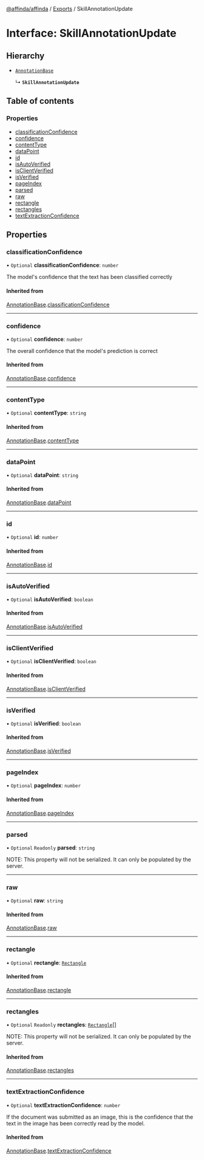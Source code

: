 [@affinda/affinda](../README.md) / [Exports](../modules.md) / SkillAnnotationUpdate

# Interface: SkillAnnotationUpdate

## Hierarchy

- [`AnnotationBase`](AnnotationBase.md)

  ↳ **`SkillAnnotationUpdate`**

## Table of contents

### Properties

- [classificationConfidence](SkillAnnotationUpdate.md#classificationconfidence)
- [confidence](SkillAnnotationUpdate.md#confidence)
- [contentType](SkillAnnotationUpdate.md#contenttype)
- [dataPoint](SkillAnnotationUpdate.md#datapoint)
- [id](SkillAnnotationUpdate.md#id)
- [isAutoVerified](SkillAnnotationUpdate.md#isautoverified)
- [isClientVerified](SkillAnnotationUpdate.md#isclientverified)
- [isVerified](SkillAnnotationUpdate.md#isverified)
- [pageIndex](SkillAnnotationUpdate.md#pageindex)
- [parsed](SkillAnnotationUpdate.md#parsed)
- [raw](SkillAnnotationUpdate.md#raw)
- [rectangle](SkillAnnotationUpdate.md#rectangle)
- [rectangles](SkillAnnotationUpdate.md#rectangles)
- [textExtractionConfidence](SkillAnnotationUpdate.md#textextractionconfidence)

## Properties

### classificationConfidence

• `Optional` **classificationConfidence**: `number`

The model's confidence that the text has been classified correctly

#### Inherited from

[AnnotationBase](AnnotationBase.md).[classificationConfidence](AnnotationBase.md#classificationconfidence)

___

### confidence

• `Optional` **confidence**: `number`

The overall confidence that the model's prediction is correct

#### Inherited from

[AnnotationBase](AnnotationBase.md).[confidence](AnnotationBase.md#confidence)

___

### contentType

• `Optional` **contentType**: `string`

#### Inherited from

[AnnotationBase](AnnotationBase.md).[contentType](AnnotationBase.md#contenttype)

___

### dataPoint

• `Optional` **dataPoint**: `string`

#### Inherited from

[AnnotationBase](AnnotationBase.md).[dataPoint](AnnotationBase.md#datapoint)

___

### id

• `Optional` **id**: `number`

#### Inherited from

[AnnotationBase](AnnotationBase.md).[id](AnnotationBase.md#id)

___

### isAutoVerified

• `Optional` **isAutoVerified**: `boolean`

#### Inherited from

[AnnotationBase](AnnotationBase.md).[isAutoVerified](AnnotationBase.md#isautoverified)

___

### isClientVerified

• `Optional` **isClientVerified**: `boolean`

#### Inherited from

[AnnotationBase](AnnotationBase.md).[isClientVerified](AnnotationBase.md#isclientverified)

___

### isVerified

• `Optional` **isVerified**: `boolean`

#### Inherited from

[AnnotationBase](AnnotationBase.md).[isVerified](AnnotationBase.md#isverified)

___

### pageIndex

• `Optional` **pageIndex**: `number`

#### Inherited from

[AnnotationBase](AnnotationBase.md).[pageIndex](AnnotationBase.md#pageindex)

___

### parsed

• `Optional` `Readonly` **parsed**: `string`

NOTE: This property will not be serialized. It can only be populated by the server.

___

### raw

• `Optional` **raw**: `string`

#### Inherited from

[AnnotationBase](AnnotationBase.md).[raw](AnnotationBase.md#raw)

___

### rectangle

• `Optional` **rectangle**: [`Rectangle`](Rectangle.md)

#### Inherited from

[AnnotationBase](AnnotationBase.md).[rectangle](AnnotationBase.md#rectangle)

___

### rectangles

• `Optional` `Readonly` **rectangles**: [`Rectangle`](Rectangle.md)[]

NOTE: This property will not be serialized. It can only be populated by the server.

#### Inherited from

[AnnotationBase](AnnotationBase.md).[rectangles](AnnotationBase.md#rectangles)

___

### textExtractionConfidence

• `Optional` **textExtractionConfidence**: `number`

If the document was submitted as an image, this is the confidence that the text in the image has been correctly read by the model.

#### Inherited from

[AnnotationBase](AnnotationBase.md).[textExtractionConfidence](AnnotationBase.md#textextractionconfidence)
